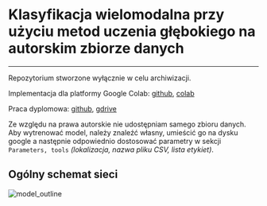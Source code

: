 # Klasyfikacja wielomodalna przy użyciu metod uczenia głębokiego na autorskim zbiorze danych
---
Repozytorium stworzone wyłącznie w celu archiwizacji.

Implementacja dla platformy Google Colab: [github](https://github.com/AzethMeron/magisterka/blob/main/PyTorch_Magisterka.ipynb), [colab](https://colab.research.google.com/drive/1_JT7Vu3E19ie_yUJKk70z6r07W1In6us?usp=sharing)

Praca dyplomowa: [github](https://github.com/AzethMeron/magisterka/blob/main/W4N_241530_W04-TAI-MIN_W04-TAIP-000P-OSMW3.pdf), [gdrive](https://drive.google.com/file/d/1nEqWVPT0obDenRZ5DLBtP_dC11uXlvkg/view?usp=sharing)

Ze względu na prawa autorskie nie udostępniam samego zbioru danych. Aby wytrenować model, należy znaleźć własny, umieścić go na dysku google a następnie odpowiednio dostosować parametry w sekcji ```Parameters, tools``` *(lokalizacja, nazwa pliku CSV, lista etykiet)*.

## Ogólny schemat sieci

![model_outline](https://github.com/user-attachments/assets/367c5873-1ba4-4966-88be-ceae74460409)
